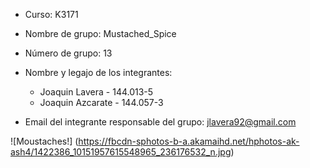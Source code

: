- Curso: 		K3171

- Nombre de grupo:	Mustached_Spice

- Número de grupo:	13

- Nombre y legajo de los integrantes:
	* Joaquin Lavera	 - 144.013-5
	* Joaquin Azcarate - 144.057-3

- Email del integrante responsable del grupo:
	jlavera92@gmail.com

![Moustaches!] (https://fbcdn-sphotos-b-a.akamaihd.net/hphotos-ak-ash4/1422386_10151957615548965_236176532_n.jpg)
